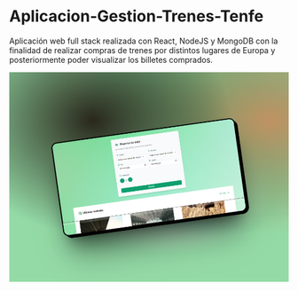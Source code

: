 # Aplicacion-Gestion-Trenes-Tenfe
Aplicación web full stack realizada con React, NodeJS y MongoDB con la finalidad de realizar compras de trenes por distintos lugares de Europa y posteriormente poder visualizar los billetes comprados.

![Tenfe project screenshot](assets/image.png)
